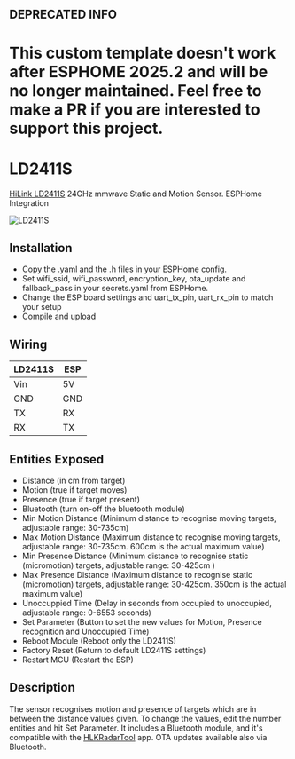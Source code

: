## DEPRECATED INFO
# This custom template doesn't work after ESPHOME 2025.2 and will be no longer maintained. Feel free to make a PR if you are interested to support this project.

# LD2411S
[HiLink LD2411S](https://www.hlktech.net/index.php?id=1152) 24GHz mmwave Static and Motion Sensor. ESPHome Integration

![LD2411S](https://www.hlktech.net/res/_cache/auto/14/1459.png)

## Installation
* Copy the .yaml and the .h files in your ESPHome config. 
* Set wifi_ssid, wifi_password, encryption_key, ota_update and fallback_pass in your secrets.yaml from ESPHome.
* Change the ESP board settings and uart_tx_pin, uart_rx_pin to match your setup
* Compile and upload

## Wiring
LD2411S | ESP | 
-------- | -------- |
Vin | 5V | 
GND | GND |
TX | RX |
RX | TX  | 

## Entities Exposed
* Distance (in cm from target)
* Motion (true if target moves)
* Presence (true if target present)
* Bluetooth (turn on-off the bluetooth module)
* Min Motion Distance (Minimum distance to recognise moving targets, adjustable range: 30-735cm)
* Max Motion Distance (Maximum distance to recognise moving targets, adjustable range: 30-735cm. 600cm is the actual maximum value)
* Min Presence Distance (Minimum distance to recognise static (micromotion) targets, adjustable range: 30-425cm )
* Max Presence Distance (Maximum distance to recognise static (micromotion) targets, adjustable range: 30-425cm. 350cm is the actual maximum value)
* Unoccuppied Time (Delay in seconds from occupied to unoccupied, adjustable range: 0-6553 seconds)
* Set Parameter (Button to set the new values for Motion, Presence recognition and Unoccupied Time)
* Reboot Module (Reboot only the LD2411S)
* Factory Reset (Return to default LD2411S settings)
* Restart MCU (Restart the ESP)

## Description
The sensor recognises motion and presence of targets which are in between the distance values given. To change the values, edit the number entities and hit Set Parameter. 
It includes a Bluetooth module, and it's compatible with the [HLKRadarTool](https://www.pgyer.com/Lq8p) app.
OTA updates available also via Bluetooth.
